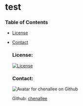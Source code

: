 
  # test

  

  ### Table of Contents
  
    
* [License](#license) 
* [Contact](#contact)

  

  

  ### License: 

  [![License](https://img.shields.io/badge/License-Apache%202.0-blue.svg)](https://opensource.org/licenses/Apache-2.0)

  ### Contact: 

  ![Avatar for chenallee on Github](https://avatars1.githubusercontent.com/u/22664384?v=4) 


  Github: [chenallee](https://github.com/chenallee)
  

  